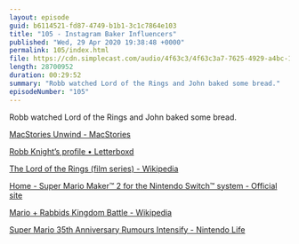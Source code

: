 ```yaml
---
layout: episode
guid: b6114521-fd87-4749-b1b1-3c1c7864e103
title: "105 - Instagram Baker Influencers"
published: "Wed, 29 Apr 2020 19:38:48 +0000"
permalink: 105/index.html
file: https://cdn.simplecast.com/audio/4f63c3/4f63c3a7-7625-4929-a4bc-1ef4cdcbca06/01e67ed3-8cf3-43f7-88ba-7924e082c22f/105-instagram-baker-influencers_tc.mp3?aid=rss_feed&feed=7Rzwf7P6
length: 28700952
duration: 00:29:52
summary: "Robb watched Lord of the Rings and John baked some bread."
episodeNumber: "105"
---
```


Robb watched Lord of the Rings and John baked some bread.

[MacStories Unwind - MacStories](https://www.macstories.net/unwind/)

[‎Robb Knight’s profile • Letterboxd](https://letterboxd.com/rknightuk/)

[The Lord of the Rings (film series) - Wikipedia](https://en.wikipedia.org/wiki/The_Lord_of_the_Rings_(film_series))

[Home - Super Mario Maker™ 2 for the Nintendo Switch™ system - Official site](https://supermariomaker.nintendo.com/)

[Mario + Rabbids Kingdom Battle - Wikipedia](https://en.wikipedia.org/wiki/Mario_%2B_Rabbids_Kingdom_Battle)

[Super Mario 35th Anniversary Rumours Intensify - Nintendo Life](http://www.nintendolife.com/news/2020/03/super_mario_35th_anniversary_rumours_intensify)
